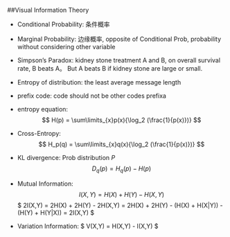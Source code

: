 ##Visual Information Theory

- Conditional Probability: 条件概率

- Marginal Probability: 边缘概率, opposite of Conditional Prob, probability without considering other variable

- Simpson’s Paradox: kidney stone treatment A and B, on overall survival rate, B beats A。 But A beats B if kidney stone are large or small.

- Entropy of distribution: the least average message length

- prefix code: code should not be other codes prefixa

- entropy equation:
$$
H(p) = \sum\limits_{x}p(x){\log_2 (\frac{1}{p(x)})}
$$

- Cross-Entropy:
$$
H_p(q) = \sum\limits_{x}q(x){\log_2 (\frac{1}{p(x)})}
$$

- KL divergence: Prob distribution *P* 
$$
D_q(p) = H_q(p) - H(p)
$$

- Mutual Information:
$$
I(X,Y) = H(X) + H(Y) - H(X,Y)
$$
$
2I(X,Y) = 2H(X) + 2H(Y) - 2H(X,Y) 
= 2H(X) + 2H(Y) - (H(X) + H(X|Y)) - (H(Y) + H(Y|X))
= 2I(X,Y)
$

- Variation Information:
$
V(X,Y) = H(X,Y) - I(X,Y)
$